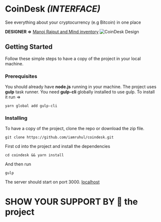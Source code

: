 # CoinDesk *(INTERFACE)*
See everything about your cryptocurrency (e.g Bitcoin) in one place


**DESIGNER =>** [Manoj Rajput and Mind inventory](https://www.behance.net/gallery/63672347/Coindesk-Dashboard)
![CoinDesk Design](https://mir-s3-cdn-cf.behance.net/project_modules/1400/08a50863672347.5ab8d7a978c49.png)

## Getting Started

Follow these simple steps to have a copy of the project in your local machine.

### Prerequisites

You should already have **node.js** running in your machine. The project uses **gulp** task runner. You need **gulp-cli** globally installed to use gulp. To install it run =>

```
yarn global add gulp-cli
```

### Installing
To have a copy of the project, clone the repo or download the zip file.

```
git clone https://github.com/iamruhul/coindesk.git
```

First cd into the project and install the dependencies

```
cd coindesk && yarn install
```

And  then run
```
gulp
```

The server should start on port 3000. [localhost](http://localhost:3000)



# SHOW YOUR SUPPORT BY 🌟 the project
